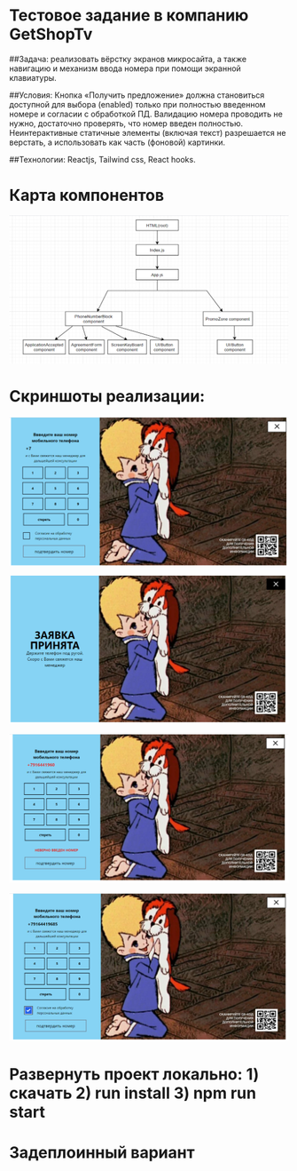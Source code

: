 # Тестовое задание в компанию GetShopTv 

##Задача: реализовать вёрстку экранов микросайта, а также навигацию и механизм ввода номера при помощи экранной клавиатуры. 

##Условия: Кнопка «Получить предложение» должна становиться доступной для выбора (enabled) только при полностью введенном номере и согласии с обработкой ПД. Валидацию номера проводить не нужно, достаточно проверять, что номер введен полностью. Неинтерактивные статичные элементы (включая текст) разрешается не верстать, а использовать как часть (фоновой) картинки. 

##Технологии: Reactjs, Tailwind css, React hooks.

# Карта компонентов 

![](screenshots/scr1.png)

# Скриншоты реализации: 

![](screenshots/scr2.png)

![](screenshots/scr3.png)

![](screenshots/scr4.png)

![](screenshots/scr5.png)

# Развернуть проект локально: 1) скачать 2) run install 3) npm run start 

# Задеплоинный вариант 

